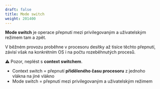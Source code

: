 ```yaml
---
draft: false
title: Mode switch
weight: 201400
---
```


**Mode switch** je operace přepnutí mezi privilegovaným a uživatelským režimem tam a zpět.

V běžném provozu proběhne v procesoru desítky až tisíce těchto přepnutí, závisí však na konkrétním OS i na počtu rozeběhnutých procesů.

⚠️ Pozor, neplést s **context switchem**.

- Context switch = přepnutí **přiděleného času procesoru** z jednoho vlákna na jiné vlákno
- Mode switch = přepnutí mezi privilegovaným a uživatelským režimem
